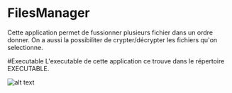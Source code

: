 # FilesManager
Cette application permet de fussionner plusieurs fichier dans un ordre donner.
On a aussi la possibiliter de crypter/décrypter les fichiers qu'on selectionne.

#Executable
L'executable de cette application ce trouve dans le répertoire EXECUTABLE.

![alt text](https://github.com/WyderSevrin/FilesManager/tree/master/logoESIREM.png?raw=true)